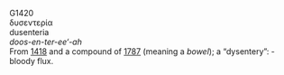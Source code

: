 G1420  
δυσεντερία  
dusenteria  
*doos-en-ter-ee‘-ah*  
From [1418](g1418) and a compound of [1787](g1787) (meaning a *bowel*);
a “dysentery”: - bloody flux.  
